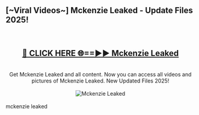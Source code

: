 <h2>[~Viral Videos~] Mckenzie Leaked - Update Files 2025!</h2>
<br>
<div align="center">
<h2><a href="https://betterlinks.top/A2PfLJ" rel="nofollow">🔴 CLICK HERE 🌐==►► Mckenzie Leaked</a></h2>
<br>
Get Mckenzie Leaked and all content. Now you can access all videos and pictures of Mckenzie Leaked. New Updated Files 2025!
<br>
<br>
<a href="https://betterlinks.top/A2PfLJ" rel="nofollow" data-target="animated-image.originalLink"><img src="https://i.ibb.co.com/WyWwxjT/player-gif2.gif" alt="Mckenzie Leaked" style="max-width: 100%; display: inline-block;" data-target="animated-image.originalImage"></a>
</div>
<br>
mckenzie leaked